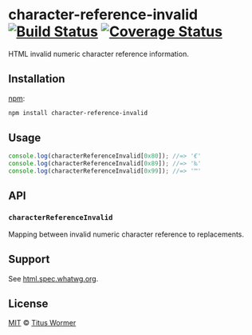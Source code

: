 # character-reference-invalid [![Build Status][travis-badge]][travis] [![Coverage Status][codecov-badge]][codecov]

HTML invalid numeric character reference information.

## Installation

[npm][]:

```bash
npm install character-reference-invalid
```

## Usage

```js
console.log(characterReferenceInvalid[0x80]); //=> '€'
console.log(characterReferenceInvalid[0x89]); //=> '‰'
console.log(characterReferenceInvalid[0x99]); //=> '™'
```

## API

### `characterReferenceInvalid`

Mapping between invalid numeric character reference to replacements.

## Support

See [html.spec.whatwg.org][html].

## License

[MIT][license] © [Titus Wormer][author]

<!-- Definitions -->

[travis-badge]: https://img.shields.io/travis/wooorm/character-reference-invalid.svg

[travis]: https://travis-ci.org/wooorm/character-reference-invalid

[codecov-badge]: https://img.shields.io/codecov/c/github/wooorm/character-reference-invalid.svg

[codecov]: https://codecov.io/github/wooorm/character-reference-invalid

[npm]: https://docs.npmjs.com/cli/install

[license]: LICENSE

[author]: http://wooorm.com

[html]: https://html.spec.whatwg.org/multipage/syntax.html#table-charref-overrides
